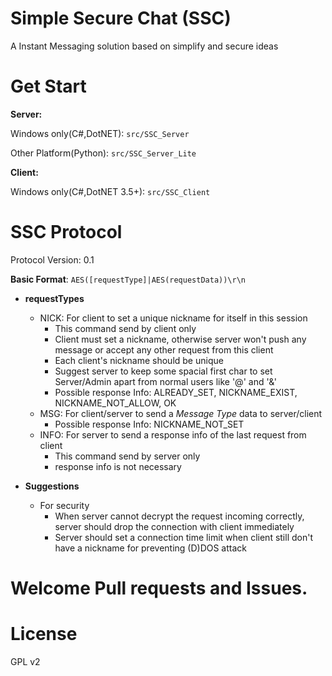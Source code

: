 # Simple Secure Chat (SSC)
A Instant Messaging solution based on simplify and secure ideas

# Get Start
**Server:**

Windows only(C#,DotNET): `src/SSC_Server`

Other Platform(Python): `src/SSC_Server_Lite`

**Client:**

Windows only(C#,DotNET 3.5+): `src/SSC_Client`

# SSC Protocol

Protocol Version: 0.1

**Basic Format**: `AES([requestType]|AES(requestData))\r\n`

* **requestTypes**
  * NICK: For client to set a unique nickname for itself in this session
    * This command send by client only
    * Client must set a nickname, otherwise server won't push any message or accept any other request from this client
    * Each client's nickname should be unique
    * Suggest server to keep some spacial first char to set Server/Admin apart from normal users like '@' and '&'
    * Possible response Info: ALREADY_SET, NICKNAME_EXIST, NICKNAME_NOT_ALLOW, OK
  * MSG: For client/server to send a *Message Type* data to server/client
    * Possible response Info: NICKNAME_NOT_SET
  * INFO: For server to send a response info of the last request from client
    * This command send by server only
    * response info is not necessary

* **Suggestions**
  * For security
    * When server cannot decrypt the request incoming correctly, server should drop the connection with client immediately
    * Server should set a connection time limit when client still don't have a nickname for preventing (D)DOS attack

# Welcome Pull requests and Issues.

# License
GPL v2
